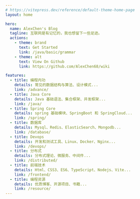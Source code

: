 ```yaml
---
# https://vitepress.dev/reference/default-theme-home-page
layout: home

hero:
  name: AlexChen's Blog
  tagline: 互联网是有记忆的，我也想留下一些足迹。
  actions:
    - theme: brand
      text: Get Started
      link: /java/basic/grammar
    - theme: alt
      text: View On Github
      link: https://github.com/AlexChen68/wiki

features:
  - title: 编程内功
    details: 常见的数据结构与算法、设计模式...
    link: /advance/
  - title: Java Core
    details: Java 基础语法、集合框架、并发框架...
    link: /java/
  - title: Spring Core
    details: spring 基础模块、SpringBoot 和 SpringCloud...
    link: /spring/
  - title: 数据库
    details: Mysql、Redis、ElasticSearch、Mongodb...
    link: /database/
  - title: Devops
    details: 开发和测试工具、Linux、Docker、Nginx...
    link: /devops/
  - title: 分布式
    details: 分布式理论、微服务、中间件...
    link: /distributed/
  - title: 前端技术
    details: Html、CSS3、ES6、TypeScript、Nodejs、Vite...
    link: /frontend/
  - title: 编程资源
    details: 优质博客、开源项目、书籍...
    link: /resource/
---
```


